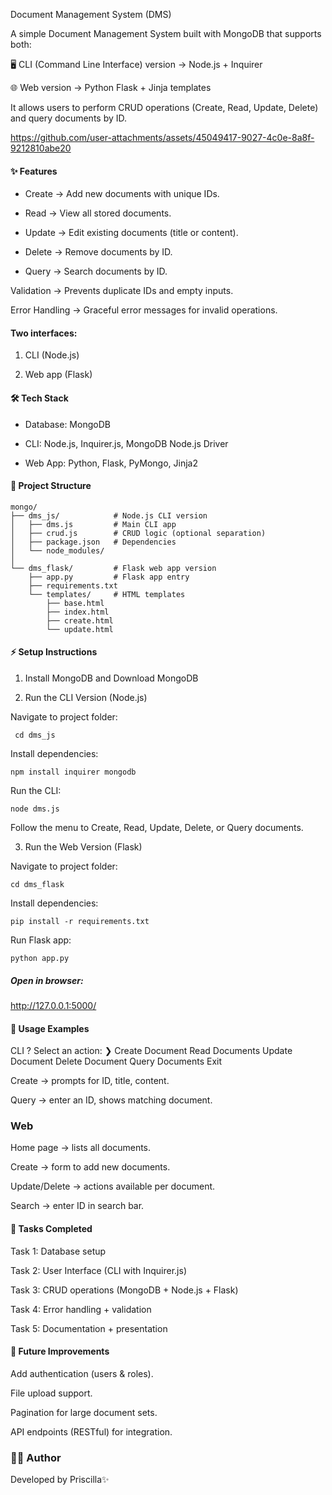 Document Management System (DMS)

A simple Document Management System built with MongoDB that supports both:

 🖥️ CLI (Command Line Interface) version → Node.js + Inquirer

 🌐 Web version → Python Flask + Jinja templates

It allows users to perform CRUD operations (Create, Read, Update, Delete) and query documents by ID.




https://github.com/user-attachments/assets/45049417-9027-4c0e-8a8f-9212810abe20



#### ✨ Features

 - Create → Add new documents with unique IDs.

 - Read → View all stored documents.

 - Update → Edit existing documents (title or content).

 - Delete → Remove documents by ID.

 - Query → Search documents by ID.

Validation → Prevents duplicate IDs and empty inputs.

Error Handling → Graceful error messages for invalid operations.

#### Two interfaces:

  1. CLI (Node.js)

  2. Web app (Flask)

#### 🛠️ Tech Stack

   - Database: MongoDB

   - CLI: Node.js, Inquirer.js, MongoDB Node.js Driver

   - Web App: Python, Flask, PyMongo, Jinja2

#### 📂 Project Structure
```
mongo/
├── dms_js/            # Node.js CLI version
│   ├── dms.js         # Main CLI app
│   ├── crud.js        # CRUD logic (optional separation)
│   ├── package.json   # Dependencies
│   └── node_modules/
│
└── dms_flask/         # Flask web app version
    ├── app.py         # Flask app entry
    ├── requirements.txt
    └── templates/     # HTML templates
        ├── base.html
        ├── index.html
        ├── create.html
        └── update.html
```

#### ⚡ Setup Instructions

1. Install MongoDB and Download MongoDB
 

2. Run the CLI Version (Node.js)

Navigate to project folder:

```
 cd dms_js

```

Install dependencies:

```
npm install inquirer mongodb

```
Run the CLI:

 ```
node dms.js

```

Follow the menu to Create, Read, Update, Delete, or Query documents.

3. Run the Web Version (Flask)

Navigate to project folder:

```
cd dms_flask

```

Install dependencies:

```
pip install -r requirements.txt

```

Run Flask app:

```
python app.py

```

##### Open in browser:

http://127.0.0.1:5000/

#### 🚀 Usage Examples
CLI
? Select an action:
  ❯ Create Document
    Read Documents
    Update Document
    Delete Document
    Query Documents
    Exit


Create → prompts for ID, title, content.

Query → enter an ID, shows matching document.

### Web

Home page → lists all documents.

Create → form to add new documents.

Update/Delete → actions available per document.

Search → enter ID in search bar.

#### 📑 Tasks Completed

  Task 1: Database setup

  Task 2: User Interface (CLI with Inquirer.js)

  Task 3: CRUD operations (MongoDB + Node.js + Flask)

  Task 4: Error handling + validation

  Task 5: Documentation + presentation

#### 🧩 Future Improvements

 Add authentication (users & roles).

 File upload support.

 Pagination for large document sets.

 API endpoints (RESTful) for integration.

### 👩‍💻 Author

Developed by Priscilla✨
